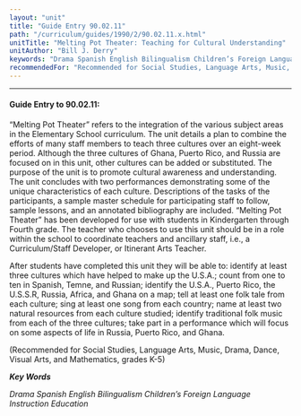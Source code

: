 ```yaml
---
layout: "unit"
title: "Guide Entry 90.02.11"
path: "/curriculum/guides/1990/2/90.02.11.x.html"
unitTitle: "Melting Pot Theater: Teaching for Cultural Understanding"
unitAuthor: "Bill J. Derry"
keywords: "Drama Spanish English Bilingualism Children’s Foreign Language Instruction Education"
recommendedFor: "Recommended for Social Studies, Language Arts, Music, Drama, Dance, Visual Arts, and Mathematics, grades K-5"
---
```

<body>
<hr/>
 <h4>
  Guide Entry to 90.02.11:
 </h4>
 “Melting Pot Theater” refers to the integration of the various subject areas in the Elementary School curriculum. The unit details a plan to combine the efforts of many staff members to teach three cultures over an eight-week period. Although the three cultures of Ghana, Puerto Rico, and Russia are focused on in this unit, other cultures can be added or substituted. The purpose of the unit is to promote cultural awareness and understanding. The unit concludes with two performances demonstrating some of the unique characteristics of each culture. Descriptions of the tasks of the participants, a sample master schedule for participating staff to follow, sample lessons, and an annotated bibliography are included. “Melting Pot Theater” has been developed for use with students in Kindergarten through Fourth grade. The teacher who chooses to use this unit should be in a role within the school to coordinate teachers and ancillary staff, i.e., a Curriculum/Staff Developer, or Itinerant Arts Teacher.
 <p>
  After students have completed this unit they will be able to: identify at least three cultures which have helped to make up the U.S.A.; count from one to ten in Spanish, Temne, and Russian; identify the U.S.A., Puerto Rico, the U.S.S.R, Russia, Africa, and Ghana on a map; tell at least one folk tale from each culture; sing at least one song from each country; name at least two natural resources from each culture studied; identify traditional folk music from each of the three cultures; take part in a performance which will focus on some aspects of life in Russia, Puerto Rico, and Ghana.
 </p>
 <p>
  (Recommended for Social Studies, Language Arts, Music, Drama, Dance, Visual Arts, and Mathematics, grades K-5)
 </p>
<p>
  <b>
   <i>
    Key Words
   </i>
  </b>
  <br/>
 </p>
 <p>
  <i>
   Drama Spanish English Bilingualism Children’s Foreign Language Instruction Education
  </i>
 </p>

</body>